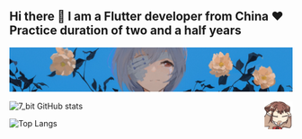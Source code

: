 ## Hi there 👋 I am a Flutter developer from China ❤ Practice duration of two and a half years

![图片说明](./logo_.webp)
<!-- is a ✨ _special_ ✨ repository because its `README.md` (this file) appears on your GitHub profile.
- 🔭 I’m currently working on ...
- 🌱 I’m currently learning ...
- 👯 I’m looking to collaborate on ...
- 🤔 I’m looking for help with ...
- 💬 Ask me about ...
- 📫 How to reach me: ...
- 😄 Pronouns: ...
- ⚡ Fun fact: ...
-->
![7_bit GitHub stats](https://github-readme-stats.vercel.app/api?username=7-bit11&count_private=true&show_icons=true)
<img src=./refresh.gif align="right" width=50 />

![Top Langs](https://github-readme-stats.vercel.app/api/top-langs/?username=7-bit11&layout=donut)
